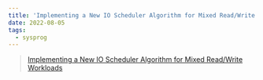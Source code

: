 ```yaml
---
title: 'Implementing a New IO Scheduler Algorithm for Mixed Read/Write Workloads'
date: 2022-08-05
tags:
  - sysprog
---
```


> [Implementing a New IO Scheduler Algorithm for Mixed Read/Write Workloads](https://www.scylladb.com/2022/08/03/implementing-a-new-io-scheduler-algorithm-for-mixed-read-write-workloads/)

